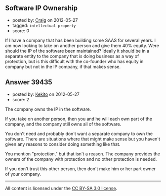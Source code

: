 ## Software IP Ownership

- posted by: [Craig](https://stackexchange.com/users/-1/4342-craig) on 2012-05-27
- tagged: `intellectual-property`
- score: 0

If I have a company that has been building some SAAS for several years. I am now looking to take on another person and give them 40% equity. Were should the IP of the software been maintained? Ideally it should be in a separate entity to the company that is doing business as a way of protection, but is this difficult with the co-founder who has equity in company but not in the IP company, if that makes sense. 


## Answer 39435

- posted by: [Kekito](https://stackexchange.com/users/-1/5898-kekito) on 2012-05-27
- score: 2

The company owns the IP in the software.  

If you take on another person, then you and he will each own part of the company, and the company still owns all of the software.

You don't need and probably don't want a separate company to own the software.  There are situations where that might make sense but you haven't given any reasons to consider doing something like that.

You mention "protection," but that isn't a reason.  The company provides the owners of the company with protection and no other protection is needed.

If you don't trust this other person, then don't make him or her part owner of your company.



---

All content is licensed under the [CC BY-SA 3.0 license](https://creativecommons.org/licenses/by-sa/3.0/).
